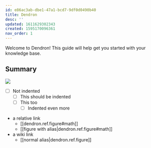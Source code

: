 ```yaml
---
id: e86ac3ab-dbe1-47a1-bcd7-9df0d0490b40
title: Dendron
desc: ''
updated: 1611629302343
created: 1595170096361
nav_order: 1
---
```

Welcome to Dendron! This guide will help get you started with your knowledge base.

## Summary
![](/assets/images/2020-12-16-11-37-05.png)

- [ ] Not indented
  - [ ] This should be indented
  - [ ] This too
    - [ ] Indented even more
- a relative link
  - [[dendron.ref.figure#math]]
  - [[figure with alias|dendron.ref.figure#math]]
- a wiki link
  - [[normal alias|dendron.ref.figure]]
